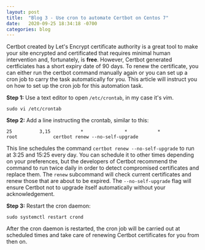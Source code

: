 ```yaml
---
layout: post 
title:  "Blog 3 - Use cron to automate Certbot on Centos 7"
date:   2020-09-25 18:34:18 -0700
categories: blog
---
```


Certbot created by Let's Encrypt certificate authority is a great tool to make your site encrypted and certificated that requires minimal human intervention and, fortunately, is **free**. However, Certbot generated certficiates has a short expiry date of 90 days. To renew the certificate, you can either run the certbot command manually again or you can set up a cron job to carry the task automatically for you. This article will instruct you on how to set up the cron job for this automation task.

**Step 1:** Use a text editor to open `/etc/crontab`, in my case it's vim.

`sudo vi /etc/crontab`


**Step 2:** Add a line instructing the crontab, similar to this:

`25          3,15           *               *           *           root             certbot renew --no-self-upgrade`

This line schedules the command `certbot renew --no-self-upgrade` to run at 3:25 and 15:25 every day. You can schedule it to other times depending on your preferences, but the developers of Certbot recommend the command to run twice daily in order to detect compromised certificates and replace them. The `renew` subcommand will check current certificates and renew those that are about to be expired. The `--no-self-upgrade` flag will ensure Certbot not to upgrade itself automatically without your acknowledgement. 

**Step 3:** Restart the cron daemon:

`sudo systemctl restart crond`


After the cron daemon is restarted, the cron job will be carried out at scheduled times and take care of renewing Certbot certificates for you from then on.
